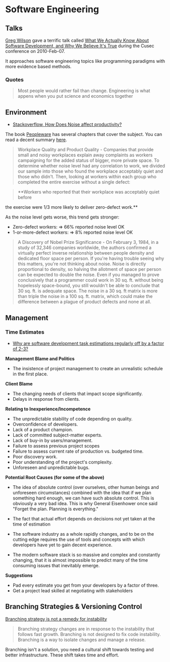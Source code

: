 # Software Engineering #

## Talks ##

[Greg Wilson](http://en.wikipedia.org/wiki/Gregory_V._Wilson) gave a terrific talk called [What We Actually Know About Software Development, and Why We Believe It's True](http://vimeo.com/9270320) during the Cusec conference on 2010-Feb-07.

It approaches software engineering topics like programming paradigms with more evidence based methods.

### Quotes ###

> Most people would rather fail than change.
> Engineering is what appens when you put science and economics together

## Environment ##

- [Stackoverflow, How Does Noise affect productivity?](http://programmers.stackexchange.com/questions/132952/studies-on-how-noise-affects-productivity-of-programmers#comment249179_132952)

The book [Peopleware](http://rads.stackoverflow.com/amzn/click/0932633439) has several chapters that cover the subject. You can read a decent summary [here](http://javatroopers.com/Peopleware.html).

> Workplace Quality and Product Quality - Companies that provide small and noisy workplaces explain away complaints as workers campaigning for the added status of bigger, more private space. To determine whether noise level had any correlation to work, we divided our sample into those who found the workplace acceptably quiet and those who didn't. Then, looking at workers within each group who completed the entire exercise without a single defect:

> **Workers who reported that their workplace was acceptably quiet before

the exercise were 1/3 more likely to deliver zero-defect work.**

As the noise level gets worse, this trend gets stronger:

- Zero-defect workers: => 66% reported noise level OK
- 1-or-more-defect workers: => 8% reported noise level OK

> A Discovery of Nobel Prize Significance - On February 3, 1984, in a study of 32,346 companies worldwide, the authors confirmed a virtually perfect inverse relationship between people density and dedicated floor space per person. If you're having trouble seeing why this matters, you're not thinking about noise. Noise is directly proportional to density, so halving the allotment of space per person can be expected to double the noise. Even if you managed to prove conclusively that a programmer could work in 30 sq. ft. without being hopelessly space-bound, you still wouldn't be able to conclude that 30 sq. ft. is adequate space. The noise in a 30 sq. ft matrix is more than triple the noise in a 100 sq. ft. matrix, which could make the difference between a plague of product defects and none at all.

## Management ##

### Time Estimates ###

- [Why are software development task estimations regularly off by a factor of 2-3?](http://www.quora.com/Engineering-Management/Why-are-software-development-task-estimations-regularly-off-by-a-factor-of-2-3)

**Management Blame and Politics**

- The insistence of project management to create an unrealistic schedule in the first place.

**Client Blame**

- The changing needs of clients that impact scope significantly.
- Delays in response from clients.

**Relating to Inexperience/Incompetence**

- The unpredictable stability of code depending on quality.
- Overconfidence of developers.
- Lack of a product champion.
- Lack of committed subject-matter experts.
- Lack of buy-in by users/management.
- Failure to assess previous project scopes
- Failure to assess current rate of production vs. budgeted time.
- Poor discovery work.
- Poor understanding of the project's complexity.
- Unforeseen and unpredictable bugs.

**Potential Root Causes (for some of the above)**

- The idea of absolute control (over ourselves, other human beings and unforeseen circumstances) combined with the idea that if we plan something hard enough, we can have such absolute control.  This is obviously a very bad idea. This is why General Eisenhower once said "Forget the plan. Planning is everything."

- The fact that actual effort depends on decisions not yet taken at the time of estimation
- The software industry as a whole rapidly changes, and to be on the cutting edge requires the use of tools and concepts with which developers have yet to gain decent experience.

- The modern software stack is so massive and complex and constantly changing, that it is almost impossible to predict many of the time consuming issues that inevitably emerge.

**Suggestions**

- Pad every estimate you get from your developers by a factor of three.
- Get a project lead skilled at negotiating with stakeholders

## Branching Strategies & Versioning Control ##

[Branching strategy is not a remedy for instability](http://altdevblogaday.com/2012/02/09/branching-strategy-is-not-a-remedy-for-instability/)

> Branching strategy changes are in response to the instability that follows fast growth.
> Branching is not designed to fix code instability. Branching is a way to isolate changes and manage a release.

Branching isn't a solution, you need a cultural shift towards testing and better infrastructure. These shift takes time and effort.
